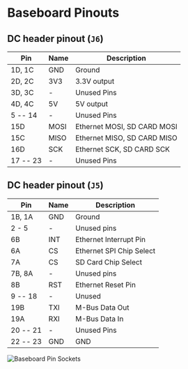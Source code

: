 # **Baseboard Pinouts**

## DC header pinout (`J6`)

| Pin      | Name | Description                 |
| -------- | ---- | --------------------------- |
| 1D, 1C   | GND  | Ground                      |
| 2D, 2C   | 3V3  | 3.3V output                 |
| 3D, 3C   | -    | Unused Pins                 |
| 4D, 4C   | 5V   | 5V output                   |
| 5 -- 14  | -    | Unused Pins                 |
| 15D      | MOSI | Ethernet MOSI, SD CARD MOSI |
| 15C      | MISO | Ethernet MISO, SD CARD MISO |
| 16D      | SCK  | Ethernet SCK, SD CARD SCK   |
| 17 -- 23 | -    | Unused Pins                 |

## DC header pinout (`J5`)

| Pin      | Name | Description              |
| -------- | ---- | ------------------------ |
| 1B, 1A   | GND  | Ground                   |
| 2 - 5    | -    | Unused pins              |
| 6B       | INT  | Ethernet Interrupt Pin   |
| 6A       | CS   | Ethernet SPI Chip Select |
| 7A       | CS   | SD Card Chip Select      |
| 7B, 8A   | -    | Unused pins              |
| 8B       | RST  | Ethernet Reset Pin       |
| 9 -- 18  | -    | Unused                   |
| 19B      | TXI  | M-Bus Data Out           |
| 19A      | RXI  | M-Bus Data In            |
| 20 -- 21 | -    | Unused Pins              |
| 22 -- 23 | GND  | GND                      |

![Baseboard Pin Sockets](images/baseboard-sockets.png)